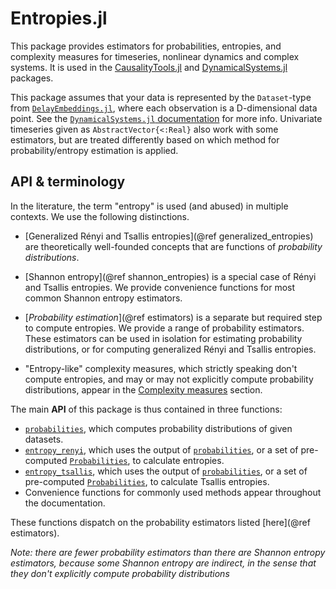 # Entropies.jl

This package provides estimators for probabilities, entropies, and complexity measures for timeseries, nonlinear dynamics and complex systems. It is used in the [CausalityTools.jl](https://github.com/JuliaDynamics/CausalityTools.jl) and [DynamicalSystems.jl](https://github.com/JuliaDynamics/DynamicalSystems.jl) packages.

This package assumes that your data is represented by the `Dataset`-type from [`DelayEmbeddings.jl`](https://github.com/JuliaDynamics/DelayEmbeddings.jl), where each observation is a D-dimensional data point. See the [`DynamicalSystems.jl` documentation](https://juliadynamics.github.io/DynamicalSystems.jl/dev/) for more info. Univariate timeseries given as
`AbstractVector{<:Real}` also work with some estimators, but are treated differently
based on which method for probability/entropy estimation is applied.

## API & terminology

In the literature, the term "entropy" is used (and abused) in multiple contexts. We use the following distinctions.

- [Generalized Rényi and Tsallis entropies](@ref generalized_entropies) are theoretically well-founded concepts that are functions of *probability distributions*.

- [Shannon entropy](@ref shannon_entropies) is a special case of Rényi and Tsallis entropies. We provide convenience functions for most common Shannon entropy estimators.

- [*Probability estimation*](@ref estimators) is a separate but required step to compute entropies. We provide a range of probability estimators. These estimators can be used in isolation for estimating probability distributions, or for computing generalized Rényi and Tsallis entropies.

- "Entropy-like" complexity measures, which strictly speaking don't compute entropies, and may or may not explicitly compute probability distributions, appear in the [Complexity measures](@ref) section.

The main **API** of this package is thus contained in three functions:

- [`probabilities`](@ref), which computes probability distributions of given datasets.
- [`entropy_renyi`](@ref), which uses the output of [`probabilities`](@ref), or a set of pre-computed [`Probabilities`](@ref), to calculate entropies.
- [`entropy_tsallis`](@ref), which uses the output of [`probabilities`](@ref), or a set of pre-computed [`Probabilities`](@ref), to calculate Tsallis entropies.
- Convenience functions for commonly used methods appear throughout the documentation.

These functions dispatch on the probability estimators listed [here](@ref estimators).

*Note: there are fewer probability estimators than there are Shannon entropy estimators, because some Shannon entropy are indirect, in the sense that they don't explicitly compute probability distributions*

